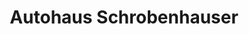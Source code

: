 ---
title: "Autohaus Schrobenhauser"
url: /villingen-schwenningen/autohaus-schrobenhauser/
shop: Autohaus
---